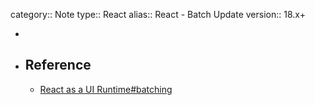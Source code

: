 category:: Note
type:: React
alias:: React - Batch Update
version:: 18.x+

-
- ## Reference
	- [React as a UI Runtime#batching](https://overreacted.io/react-as-a-ui-runtime/#batching)